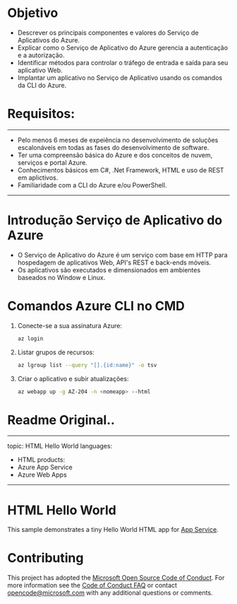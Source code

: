 # Objetivo
- Descrever os principais componentes e valores do Serviço de Aplicativos do Azure.
- Explicar como o Serviço de Aplicativo do Azure gerencia a autenticação e a autorização.
- Identificar métodos para controlar o tráfego de entrada e saída para seu aplicativo Web.
- Implantar um aplicativo no Serviço de Aplicativo usando os comandos da CLI do Azure.

# Requisitos:
---
 - Pelo menos 6 meses de expeiência no desenvolvimento de soluções escalonáveis em todas as fases do desenvolvimento de software.
 - Ter uma compreensão básica do Azure e dos conceitos de nuvem, serviços e portal Azure.
 - Conhecimentos básicos em C#, .Net Framework, HTML e uso de REST em aplictivos.
 - Familiaridade com a CLI do Azure e/ou PowerShell.
---

# Introdução Serviço de Aplicativo do Azure
- O Serviço de Aplicativo do Azure é um serviço com base em HTTP para hospedagem de aplicativos Web, API's REST e back-ends móveis.
- Os aplicativos são executados e dimensionados em ambientes baseados no Window e Linux.

# Comandos Azure CLI no CMD
1. Conecte-se a sua assinatura Azure:
    ```sh
    az login
    ```
2. Listar grupos de recursos:
    ```sh
    az lgroup list --query "[].{id:name}" -o tsv
    ```
3. Criar o aplicativo e subir atualizações:
    ```sh
    az webapp up -g AZ-204 -n <nomeapp> --html
    ```

# Readme Original..
---
topic: HTML Hello World
languages:
  - HTML
products:
  - Azure App Service
  - Azure Web Apps
---

# HTML Hello World

This sample demonstrates a tiny Hello World HTML app for [App Service](https://docs.microsoft.com/azure/app-service).

# Contributing

This project has adopted the [Microsoft Open Source Code of Conduct](https://opensource.microsoft.com/codeofconduct/). For more information see the [Code of Conduct FAQ](https://opensource.microsoft.com/codeofconduct/faq/) or contact [opencode@microsoft.com](mailto:opencode@microsoft.com) with any additional questions or comments.